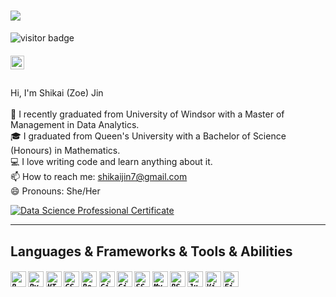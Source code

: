 <h1 align="left">
  <a href="https://git.io/typing-svg">
    <img src="https://readme-typing-svg.herokuapp.com/?lines=Hello,+There!+👋;This+is+Zoe+Jin....;Nice+to+meet+you!&center=true&size=30">
  </a>
</h1>
 
![visitor badge](https://visitor-badge.glitch.me/badge?page_id=shikaijin/shikaijin.visitor-badge)

<h5 align="left">
  <a href="https://www.linkedin.com/in/shikaizoejin/">
  <img align="left" alt="Shikai's LinkedIN" width="22px" src="https://raw.githubusercontent.com/peterthehan/peterthehan/master/assets/linkedin.svg" />
</a>
</h5>
<br>
<br>


<p align="left">
  Hi, I'm Shikai (Zoe) Jin
  <br>
  <br>
  🔬 I recently graduated from University of Windsor with a Master of Management in Data Analytics. 
  <br>
  🎓 I graduated from Queen's University with a Bachelor of Science (Honours) in Mathematics.
  <br>
  💻 I love writing code and learn anything about it.
  <br>
  📫 How to reach me: <a href="mailto: shikaijin7@gmail.com">shikaijin7@gmail.com</a>
  <br>
   😄 Pronouns: She/Her
</p>


[![Data Science Professional Certificate](https://images.credly.com/size/110x110/images/28944969-813a-43b9-944f-7910111ce764/Professional_Certificate_-_Data_Science.png)](https://www.credly.com/badges/a40634e7-50df-4fd7-a30f-d54784f558f7/public_url)

<hr>
<h2 align="left"> Languages & Frameworks & Tools & Abilities </h2>
<h5 align="left">
  <code><img title="R" height="25" src="https://upload.wikimedia.org/wikipedia/commons/thumb/1/1b/R_logo.svg/724px-R_logo.svg.png"></code>
  <code><img title="Python" height="25" src="https://upload.wikimedia.org/wikipedia/commons/thumb/c/c3/Python-logo-notext.svg/1024px-Python-logo-notext.svg.png"></code>
  <code><img title="HTML" height="25" src="https://upload.wikimedia.org/wikipedia/commons/thumb/6/61/HTML5_logo_and_wordmark.svg/512px-HTML5_logo_and_wordmark.svg.png"></code>
  <code><img title="CSS" height="25" src="https://upload.wikimedia.org/wikipedia/commons/thumb/d/d5/CSS3_logo_and_wordmark.svg/1200px-CSS3_logo_and_wordmark.svg.png"></code>
  <code><img title="React" height="25" src="https://www.pngfind.com/pngs/m/638-6386507_10-years-of-experience-react-native-logo-svg.png"></code>
  <code><img title="Git" height="25" src="https://upload.wikimedia.org/wikipedia/commons/thumb/3/3f/Git_icon.svg/1024px-Git_icon.svg.png"></code>
  <code><img title="GitHub" height="25" src="https://upload.wikimedia.org/wikipedia/commons/thumb/9/91/Octicons-mark-github.svg/2048px-Octicons-mark-github.svg.png"></code>
  <code><img title="SSMS" height="25" src="https://aleson-itc.com/wp-content/uploads/2020/03/server-m-studio.svg"></code>
  <code><img title="MySQL" height="25" src="https://cdn.worldvectorlogo.com/logos/mysql-6.svg"></code>
  <code><img title="RStudio" height="25" src="https://encrypted-tbn0.gstatic.com/images?q=tbn:ANd9GcQ2rLkJzbPUxXq3BaPimgkX8xVrR2nDF0GQHoHEQvKN9YCyYSELJlHqD9Hs2A3JdNwmfv0&usqp=CAU"></code>
  <code><img title="Jupyter Notebook" height="25" src="https://upload.wikimedia.org/wikipedia/commons/thumb/3/38/Jupyter_logo.svg/1200px-Jupyter_logo.svg.png"></code>
  <code><img title="Visual Studio Code" height="25" src="https://images.squarespace-cdn.com/content/v1/592e86ee9de4bb6e73d8c154/1514032294927-RQFIXIR332YVK2D58E64/32078472-5053adea-baa7-11e7-9034-519002f12ac7.png"></code>
  <code><img title="Figma" height="25" src="https://4.bp.blogspot.com/-LiJZ5I8E7K8/XIe_GeI5glI/AAAAAAAAIuw/4Awu8j8r0P8TKBXzyxyslHEfplOlK9-6QCK4BGAYYCw/s1600/icon%2Bfigma%2Bvector.png"></code>
</h5>
